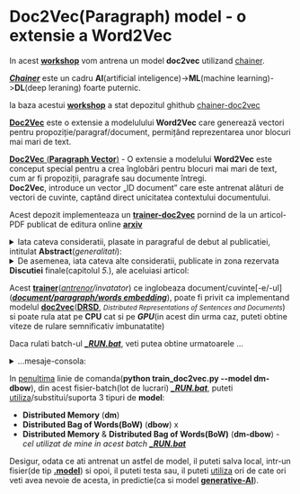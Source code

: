 <h1>Doc2Vec(Paragraph) model - o extensie a Word2Vec</h1>

 In acest [**workshop**](https://github.com/stefanache/MFP-ANAF-RO/tree/main/python/chainer-doc2vec) vom antrena un model **doc2vec** utilizand [chainer](https://docs.chainer.org/en/stable/).

[***Chainer***](https://docs.chainer.org/en/stable/) este un cadru **AI**(artificial inteligence)->**ML**(machine learning)->**DL**(deep leraning) foarte puternic.

la baza acestui [**workshop**](https://github.com/stefanache/MFP-ANAF-RO/tree/main/python/chainer-doc2vec) a stat depozitul ghithub [chainer-doc2vec](https://github.com/monthly-hack/chainer-doc2vec)

[**Doc2Vec**](https://medium.com/kinomoto-mag/developing-enhanced-chatbots-with-langchain-and-document-embeddings-an-extensive-manual-and-6ad4b4844dc8) este o extensie a modelulului **Word2Vec** care generează vectori pentru propoziție/paragraf/document, permițând reprezentarea unor blocuri mai mari de text.


[**Doc2Vec** (**Paragraph Vector**)](https://medium.com/kinomoto-mag/developing-enhanced-chatbots-with-langchain-and-document-embeddings-an-extensive-manual-and-6ad4b4844dc8) - O extensie a modelului **Word2Vec** este conceput special pentru a crea înglobări pentru blocuri mai mari de text, cum ar fi propoziții, paragrafe sau documente întregi. <br/>**Doc2Vec**, introduce un vector „ID document” care este antrenat alături de vectori de cuvinte, captând direct unicitatea contextului documentului.

Acest depozit implementeaza un [**trainer-doc2vec**](https://github.com/stefanache/MFP-ANAF-RO/blob/main/python/chainer-doc2vec/train_doc2vec.py) pornind de la un articol-PDF publicat de editura online [**arxiv**](https://arxiv.org/pdf/1405.4053v2)

<details><summary>Iata cateva consideratii, plasate in paragraful de debut al publicatiei, intitulat <b>Abstract</b>(<i>generalitati</i>):</summary>
<hr/>
<br/>Mulți algoritmi de învățare automată(**ML**) necesită ca intrarea sa fie reprezentată ca(sau daca vreti, codificata/rezumata/eticheta/redusa la-) o caracteristică vectoriala de lungime fixă(reprezentare prin caracteristici ale/extrase din portiuni[-lor] de **text**). 

Când vine vorba de texte, una dintre cele mai comune caracteristici de lungime fixă sunt bag-ul(punga/sac) de cuvinte(eng.**BoW**).

În ciuda popularității lor, caracteristicile sacului de cuvinte(**BoW**), au două slăbiciuni/dezavantaje majore: 
 - pierd ordinea cuvintelor, si de asemenea, 
 - ignoră semantica cuvintelor. 

<br/>De exemplu, "puternic", "puternic"
și "Paris" sunt la fel de îndepărtate ca importanta(ma refer aici la ...distantele din spatiul vectorial al caracteristicilor). 
<br/>În această lucrare, se propune <b>Paragraf-Vector</b>, un algoritm nesupravegheat
care învață o caracteristică de lungime fixă<br/>(caracteristica, reprezentata 
de, bucăți de text cu lungime variabilă, cum ar fi:<br/>

    - propoziții, 
    - paragrafe și 
    - documente

   ).
       
<br/>Acest algoritm reprezintă fiecare document, printr-un vector care este antrenat să prezică 
cuvintele din document. <br/>Construcția sa, conferă acestui algoritm,
potențialul de a depăși punctele slabe ale modele de cuvinte(**BoW**). 
<br/>Rezultatele empirice arată că <b>Paragraf-Vectorii</b>(a se vedea graficele de performanta) depășesc, modelele de sac de cuvinte(**BoW**)
precum și alte tehnici de reprezentare a textului <br/>În cele din urmă, se pot realiza noi rezultate, pe mai multe sarcini de analiză a textului, cum ar fi

   - clasificări și
   - analiza sentimentelor(SA).
<hr/>
</details>

<details><summary>De asemenea, iata cateva alte consideratii, publicate in zona rezervata <b>Discutiei</b> finale(capitolul <i>5.</i>), ale aceluiasi articol:</summary>
<hr/>
<br/>Am vazut in PDF-ul ***arxiv*** cum învățarea nesupravegheată, <b>Paragraf-Vector</b>, algoritm care învață(reprezentări vectoriale) din
bucăți de text de o lungime variabila, cum ar fi propoziții și documente.

Reprezentările vectoriale sunt învățate pentru a prezice cuvintele(aproximativ corect) în contexte eșantionate din paragraf.

Experimentele noastre pe mai multe sarcini de clasificare a textului, cum ar fi
***Analiză a sentimentelor*** pe seturile de date:

  - [***Stanford Treebank***](https://www.kaggle.com/datasets/atulanandjha/stanford-sentiment-treebank-v2-sst2) și 
  - [***IMDB***](https://developer.imdb.com/non-commercial-datasets/)

demonstrează că metoda este competitivă cu cele mai avansate metode. 
<br/>Performanța bună, demonstrează meritele
algoritmului **Paragraf-Vector** în captarea semanticii paragrafelor. 
<br/>De fapt, **vectorii-paragraf** au potențialul de a
depăși multe puncte slabe ale modelelor de tip sac de cuvinte(**BoW**).
<br/>Deși obiectivul acestei lucrări este de a reprezenta **texte**,
totusi ea poate fi aplicată si pentru a învăța reprezentări pentru
terte-date. <br/>În domeniile ***non-text***(ex. imagini ce pot contine text-grafic dar nu numai), în care capabilitatea-analizarii nu este disponibilă, este de  așteptat ca modelele **Paragraph-Vector** să fie o alternativă puternică.
<hr/>
</details>

Acest [**trainer**](https://github.com/monthly-hack/chainer-doc2vec)(<i>[antrenor](https://github.com/stefanache/MFP-ANAF-RO/blob/main/python/chainer-doc2vec/train_doc2vec.py)/invatator</i>) ce inglobeaza document/cuvinte[-e/-ul]([***document/paragraph/words embedding***](https://radimrehurek.com/gensim/models/doc2vec.html)), poate fi privit ca implementand modelul [**doc2vec**](https://markroxor.github.io/gensim/static/notebooks/doc2vec-wikipedia.html)([**DRSD**](https://en.wikipedia.org/wiki/Sentence_embedding), <small><i>Distributed Representations of Sentences and Documents</i></small>) si poate rula atat pe **CPU** cat si pe ***GPU***(in acest din urma caz, puteti obtine viteze de rulare semnificativ imbunatatite)<br/>

Daca rulati batch-ul [***_RUN.bat***](https://github.com/stefanache/MFP-ANAF-RO/blob/main/python/chainer-doc2vec/_RUN.bat), veti putea obtine  urmatoarele ...
<details><summary>...mesaje-consola:</summary>
<hr/> 
 <br/>https://github.com/monthly-hack/chainer-doc2vec/tree/master

must be patient...if have not more resources like GPU....

<pre>
GPU: -1

# unit: 200

Window: 10

Minibatch-size: 1000

# epoch: 20

Training model: **dm-dbow**

Output type: hsm


n_vocab: 11088

n_docs: 10

data length: 72216

epoch       main/loss

1           144392
     total [###...............................................]  6.87%
this epoch [##################................................] 37.40%
       100 iter, 1 epoch / 20 epochs
       inf iters/sec. Estimated time to finish: 0:00:00.

2           129403
     total [######............................................] 13.74%
this epoch [#####################################.............] 74.80%
       200 iter, 2 epoch / 20 epochs
   0.92129 iters/sec. Estimated time to finish: 0:22:42.895942.

3           145010

4           133155
     total [##########........................................] 20.55%
this epoch [#####.............................................] 11.08%
       300 iter, 4 epoch / 20 epochs
    0.9105 iters/sec. Estimated time to finish: 0:21:15.278315.

5           130605
     total [#############.....................................] 27.42%
this epoch [########################..........................] 48.48%
       400 iter, 5 epoch / 20 epochs
   0.89849 iters/sec. Estimated time to finish: 0:19:38.967753.

6           135578
     total [#################.................................] 34.29%
this epoch [##########################################........] 85.88%
       500 iter, 6 epoch / 20 epochs
   0.89046 iters/sec. Estimated time to finish: 0:17:56.276151.

7           134106

8           134070
     total [####################..............................] 41.11%
this epoch [###########.......................................] 22.16%
       600 iter, 8 epoch / 20 epochs
   0.89715 iters/sec. Estimated time to finish: 0:15:58.631317.

9           128852
     total [#######################...........................] 47.98%
this epoch [#############################.....................] 59.56%
       700 iter, 9 epoch / 20 epochs
   0.89715 iters/sec. Estimated time to finish: 0:14:06.341340.

10          127140
     total [###########################.......................] 54.85%
this epoch [################################################..] 96.96%
       800 iter, 10 epoch / 20 epochs
   0.86712 iters/sec. Estimated time to finish: 0:12:39.723066.

11          152377

12          137933
     total [##############################....................] 61.66%
this epoch [################..................................] 33.24%
       900 iter, 12 epoch / 20 epochs
   0.85851 iters/sec. Estimated time to finish: 0:10:52.005972.

13          138708
     total [##################################................] 68.53%
this epoch [###################################...............] 70.64%
      1000 iter, 13 epoch / 20 epochs
   0.86378 iters/sec. Estimated time to finish: 0:08:51.726453.

14          135309

15          143965
     total [#####################################.............] 75.35%
this epoch [###...............................................]  6.93%
      1100 iter, 15 epoch / 20 epochs
    0.8594 iters/sec. Estimated time to finish: 0:06:58.933495.

16          133493
     total [#########################################.........] 82.22%
this epoch [######################............................] 44.32%
      1200 iter, 16 epoch / 20 epochs
   0.86015 iters/sec. Estimated time to finish: 0:05:01.844459.

17          138828
     total [############################################......] 89.09%
this epoch [########################################..........] 81.72%
      1300 iter, 17 epoch / 20 epochs
   0.85934 iters/sec. Estimated time to finish: 0:03:05.369836.

18          124601

19          125711
     total [###############################################...] 95.90%
this epoch [#########.........................................] 18.01%
      1400 iter, 19 epoch / 20 epochs
   0.86159 iters/sec. Estimated time to finish: 0:01:09.478896.

20          139796

Press any key to continue . . .
</pre>
<hr/>
<br/>
</details>

In [penultima](https://dexonline.ro/definitie/penultima) linie de comanda(**python train_doc2vec.py --model dm-dbow**), din acest fisier-batch(lot de lucrari) [***_RUN.bat***](https://github.com/stefanache/MFP-ANAF-RO/blob/main/python/chainer-doc2vec/_RUN.bat), puteti [utiliza](https://medium.com/kinomoto-mag/developing-enhanced-chatbots-with-langchain-and-document-embeddings-an-extensive-manual-and-6ad4b4844dc8)/substitui/suporta 3 tipuri de **model**:

 - **Distributed Memory** (**dm**)
 - **Distributed Bag of Words(BoW)** (**dbow**) x
 - **Distributed Memory** & **Distributed Bag of Words(BoW)** (**dm-dbow**) - <i>cel utilizat de mine in acest batch [***_RUN.bat***](https://github.com/stefanache/MFP-ANAF-RO/blob/main/python/chainer-doc2vec/_RUN.bat)</i>

Desigur, odata ce ati antrenat un astfel de model, il puteti salva local, intr-un fisier(de tip [**.model**](https://medium.com/wisio/a-gentle-introduction-to-doc2vec-db3e8c0cce5e)) si opoi, il puteti testa sau, il puteti [utiliza](https://medium.com/kinomoto-mag/developing-enhanced-chatbots-with-langchain-and-document-embeddings-an-extensive-manual-and-6ad4b4844dc8) ori de cate ori veti avea nevoie de acesta, in predictie(ca si model [**generative-AI**](https://spotintelligence.com/2023/09/06/doc2vec/)).



